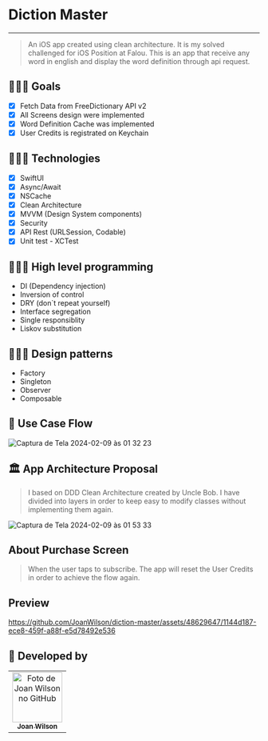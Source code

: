 # Diction Master
<hr>

> An iOS app created using clean architecture. It is my solved challenged for iOS Position at Falou. This is an app that receive any word in english and display the word definition through api request.

## 👩🏾‍💻 Goals
- [x] Fetch Data from FreeDictionary API v2
- [x] All Screens design were implemented
- [x] Word Definition Cache was implemented
- [x] User Credits is registrated on Keychain

## 👩🏾‍💻 Technologies
- [x] SwiftUI
- [x] Async/Await
- [x] NSCache
- [x] Clean Architecture
- [x] MVVM (Design System components)
- [x] Security
- [x] API Rest (URLSession, Codable)
- [x] Unit test - XCTest

## 👩🏾‍💻 High level programming
- DI (Dependency injection)
- Inversion of control
- DRY (don`t repeat yourself)
- Interface segregation
- Single responsiblity
- Liskov substitution

## 👩🏾‍💻 Design patterns
- Factory
- Singleton
- Observer
- Composable

## 🧐 Use Case Flow
![Captura de Tela 2024-02-09 às 01 32 23](https://github.com/JoanWilson/desafio-fractal/assets/48629647/3b1b8587-90e7-4a0a-8138-d8f9f722b476)

## 🏛️ App Architecture Proposal
> I based on DDD Clean Architecture created by Uncle Bob. I have divided into layers in order to keep easy to modify classes without implementing them again.

![Captura de Tela 2024-02-09 às 01 53 33](https://github.com/JoanWilson/diction-master/assets/48629647/4b51ac5a-d43f-4692-8b7d-e379ba73d4e0)


## About Purchase Screen
> When the user taps to subscribe. The app will reset the User Credits in order to achieve the flow again.

## Preview

https://github.com/JoanWilson/diction-master/assets/48629647/1144d187-ece8-459f-a88f-e5d78492e536


## 🤝 Developed by







<table>
  <tr>
    <td align="center">
      <a href="#">
        <img src="https://avatars.githubusercontent.com/u/48629647?v=4" width="100px;" alt="Foto de Joan Wilson no GitHub"/><br>
        <sub>
          <b>Joan Wilson</b>
        </sub>
      </a>
    </td>
      </a>
    </td>
  </tr>
</table>
